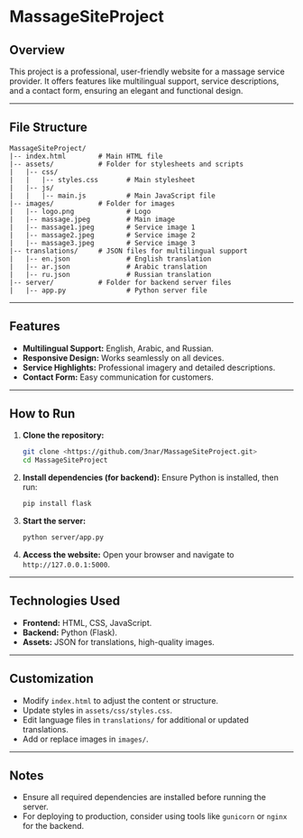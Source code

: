 


# MassageSiteProject

## Overview
This project is a professional, user-friendly website for a massage service provider. It offers features like multilingual support, service descriptions, and a contact form, ensuring an elegant and functional design.

---

## File Structure
```
MassageSiteProject/
|-- index.html        # Main HTML file
|-- assets/           # Folder for stylesheets and scripts
|   |-- css/
|   |   |-- styles.css       # Main stylesheet
|   |-- js/
|   |   |-- main.js          # Main JavaScript file
|-- images/           # Folder for images
|   |-- logo.png             # Logo
|   |-- massage.jpeg         # Main image
|   |-- massage1.jpeg        # Service image 1
|   |-- massage2.jpeg        # Service image 2
|   |-- massage3.jpeg        # Service image 3
|-- translations/     # JSON files for multilingual support
|   |-- en.json              # English translation
|   |-- ar.json              # Arabic translation
|   |-- ru.json              # Russian translation
|-- server/           # Folder for backend server files
|   |-- app.py               # Python server file
```

---

## Features
- **Multilingual Support:** English, Arabic, and Russian.
- **Responsive Design:** Works seamlessly on all devices.
- **Service Highlights:** Professional imagery and detailed descriptions.
- **Contact Form:** Easy communication for customers.

---

## How to Run
1. **Clone the repository:**
   ```bash
   git clone <https://github.com/3nar/MassageSiteProject.git>
   cd MassageSiteProject
   ```

2. **Install dependencies (for backend):**
   Ensure Python is installed, then run:
   ```bash
   pip install flask
   ```

3. **Start the server:**
   ```bash
   python server/app.py
   ```

4. **Access the website:**
   Open your browser and navigate to `http://127.0.0.1:5000`.

---

## Technologies Used
- **Frontend:** HTML, CSS, JavaScript.
- **Backend:** Python (Flask).
- **Assets:** JSON for translations, high-quality images.

---

## Customization
- Modify `index.html` to adjust the content or structure.
- Update styles in `assets/css/styles.css`.
- Edit language files in `translations/` for additional or updated translations.
- Add or replace images in `images/`.

---

## Notes
- Ensure all required dependencies are installed before running the server.
- For deploying to production, consider using tools like `gunicorn` or `nginx` for the backend.
